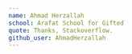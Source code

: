 ```yaml
---
name: Ahmad Herzallah
school: Arafat School for Gifted
quote: Thanks, Stackoverflow.
github_user: AhmadHerzallah
---
```


